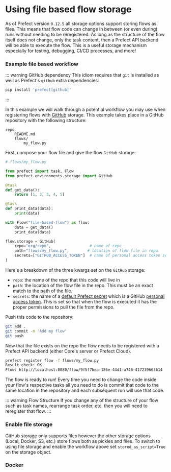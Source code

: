 # Using file based flow storage

As of Prefect version `0.12.5` all storage options support storing flows as files. This means that flow code can change in between (or even during) runs without needing to be reregistered. As long as the structure of the flow itself does not change, only the task content, then a Prefect API backend will be able to execute the flow. This is a useful storage mechanism especially for testing, debugging, CI/CD processes, and more!

### Example file based workflow

::: warning GitHub dependency
This idiom requires that `git` is installed as well as Prefect's `github` extra dependencies:

```bash
pip install 'prefect[github]'
```
:::

In this example we will walk through a potential workflow you may use when registering flows with [GitHub](/api/latest/environments/storage.html#github) storage. This example takes place in a GitHub repository with the following structure:

```
repo
    README.md
    flows/
        my_flow.py
```

First, compose your flow file and give the flow `GitHub` storage:

```python
# flows/my_flow.py

from prefect import task, Flow
from prefect.environments.storage import GitHub

@task
def get_data():
    return [1, 2, 3, 4, 5]

@task
def print_data(data):
    print(data)

with Flow("file-based-flow") as flow:
    data = get_data()
    print_data(data)

flow.storage = GitHub(
    repo="org/repo",                 # name of repo
    path="flows/my_flow.py",        # location of flow file in repo
    secrets=["GITHUB_ACCESS_TOKEN"]  # name of personal access token secret
)
```

Here's a breakdown of the three kwargs set on the `GitHub` storage:

- `repo`: the name of the repo that this code will live in
- `path`: the location of the flow file in the repo. This must be an exact match to the path of the file.
- `secrets`: the name of a [default Prefect secret](/core/concepts/secrets.html#default-secrets) which is a GitHub [personal access token](https://help.github.com/en/github/authenticating-to-github/creating-a-personal-access-token-for-the-command-line). This is set so that when the flow is executed it has the proper permissions to pull the file from the repo.

Push this code to the repository:

```bash
git add .
git commit -m 'Add my flow'
git push
```

Now that the file exists on the repo the flow needs to be registered with a Prefect API backend (either Core's server or Prefect Cloud).

```bash
prefect register flow -f flows/my_flow.py
Result check: OK
Flow: http://localhost:8080/flow/9f5f7bea-186e-44d1-a746-417239663614
```

The flow is ready to run! Every time you need to change the code inside your flow's respective tasks all you need to do is commit that code to the same location in the repository and each subsequent run will use that code.

::: warning Flow Structure
If you change any of the structure of your flow such as task names, rearrange task order, etc. then you will need to reregister that flow.
:::

### Enable file storage

GitHub storage only supports files however the other storage options (Local, Docker, S3, etc.) store
flows both as pickles and files. To switch to using file storage and enable the workflow above set
`stored_as_script=True` on the storage object.


### Docker